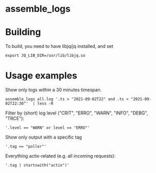 # assemble_logs

# Building

To build, you need to have libjq/jq installed, and set 
```
export JQ_LIB_DIR=/usr/lib/libjq.so
```

# Usage examples

Show only logs within a 30 minutes timespan.
```
assemble_logs all.log '.ts > "2021-09-02T22" and .ts < "2021-09-02T22:30"'  | less -R
```

Filter by (short) log level ("CRIT", "ERRO", "WARN", "INFO", "DEBG", "TRCE"):
```
'.level == "WARN" or level == "ERRO"'
```

Show only output with a specific tag

```
'.tag == "poller"'
```

Everything actix-related (e.g. all incoming requests):
```
'.tag | startswith("actix")'
```
